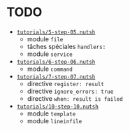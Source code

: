 # TODO

* [`tutorials/5-step-05.nutsh`](tutorials/5-step-05.nutsh)
  * module `file`
  * tâches spéciales `handlers:`
  * module `service`
* [`tutorials/6-step-06.nutsh`](tutorials/6-step-06.nutsh)
  * module `command`
* [`tutorials/7-step-07.nutsh`](`tutorials/7-step-07.nutsh`)
  * directive `register: result`
  * directive `ignore_errors: true`
  * directive `when: result is failed`
* [`tutorials/10-step-10.nutsh`](tutorials/10-step-10.nutsh)
  * module `template`
  * module `lineinfile`
